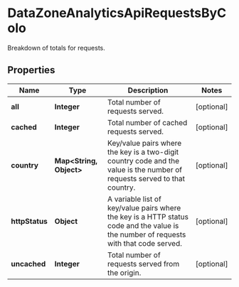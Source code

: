 

# DataZoneAnalyticsApiRequestsByColo

Breakdown of totals for requests.

## Properties

| Name | Type | Description | Notes |
|------------ | ------------- | ------------- | -------------|
|**all** | **Integer** | Total number of requests served. |  [optional] |
|**cached** | **Integer** | Total number of cached requests served. |  [optional] |
|**country** | **Map&lt;String, Object&gt;** | Key/value pairs where the key is a two-digit country code and the value is the number of requests served to that country. |  [optional] |
|**httpStatus** | **Object** | A variable list of key/value pairs where the key is a HTTP status code and the value is the number of requests with that code served. |  [optional] |
|**uncached** | **Integer** | Total number of requests served from the origin. |  [optional] |



